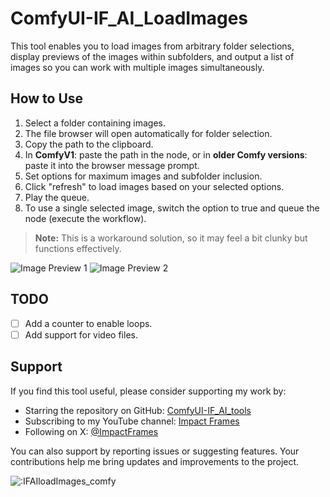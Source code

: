 # ComfyUI-IF_AI_LoadImages

This tool enables you to load images from arbitrary folder selections, display previews of the images within subfolders, and output a list of images so you can work with multiple images simultaneously.

## How to Use

1. Select a folder containing images.
2. The file browser will open automatically for folder selection.
3. Copy the path to the clipboard.
4. In **ComfyV1**: paste the path in the node, or in **older Comfy versions**: paste it into the browser message prompt.
5. Set options for maximum images and subfolder inclusion.
6. Click "refresh" to load images based on your selected options.
7. Play the queue.
8. To use a single selected image, switch the option to true and queue the node (execute the workflow).

> **Note:** This is a workaround solution, so it may feel a bit clunky but functions effectively.

![Image Preview 1](https://github.com/user-attachments/assets/55c67132-f7f5-4755-afef-7f9d5679c1d0)
![Image Preview 2](https://github.com/user-attachments/assets/e2f466f1-806d-41fb-859f-fb4af3226c43)

## TODO

- [ ] Add a counter to enable loops.
- [ ] Add support for video files.

## Support

If you find this tool useful, please consider supporting my work by:

- Starring the repository on GitHub: [ComfyUI-IF_AI_tools](https://github.com/if-ai/ComfyUI-IF_AI_tools)
- Subscribing to my YouTube channel: [Impact Frames](https://youtube.com/@impactframes?si=DrBu3tOAC2-YbEvc)
- Following on X: [@ImpactFrames](https://x.com/ImpactFramesX)

You can also support by reporting issues or suggesting features. Your contributions help me bring updates and improvements to the project.

<img src="https://count.getloli.com/get/@IFAIloadImages_comfy?theme=moebooru" alt=":IFAIloadImages_comfy" />
